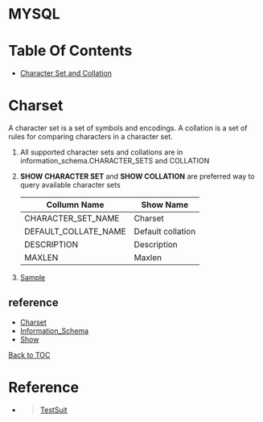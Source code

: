 
MYSQL
=====

Table Of Contents
=================

* [Character Set and Collation](Charset)

Charset
=======

A character set is a set of symbols and encodings. A collation is a set of rules for comparing characters in a character set.

1. All supported character sets and collations are in information_schema.CHARACTER_SETS and COLLATION
2. **SHOW CHARACTER SET** and **SHOW COLLATION** are preferred way to query available character sets  

   |Collumn Name | Show Name|
   |------------ | ---------|
   |CHARACTER_SET_NAME  |Charset|
   |DEFAULT_COLLATE_NAME|Default collation|
   |DESCRIPTION         |Description|
   |MAXLEN              |Maxlen|

3. [Sample](r/charset.result)

reference
---------

* [Charset](https://dev.mysql.com/doc/refman/5.7/en/charset.html)
* [Information_Schema](https://dev.mysql.com/doc/refman/5.7/en/character-sets-table.html)
* [Show](https://dev.mysql.com/doc/refman/5.7/en/show-character-set.html)

[Back to TOC](#table-of-contents)

Reference
=========

* >[TestSuit](https://dev.mysql.com/doc/dev/mysql-server/latest/PAGE_MYSQL_TEST_RUN.html)
